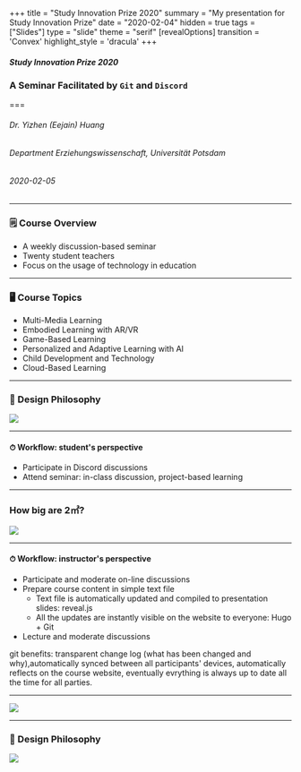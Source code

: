 +++
title = "Study Innovation Prize 2020"
summary = "My presentation for Study Innovation Prize"
date = "2020-02-04"
hidden = true
tags = ["Slides"]
type = "slide"
theme = "serif"
[revealOptions]
transition = 'Convex'
highlight_style = 'dracula'
+++

#### *Study Innovation Prize 2020*
### A Seminar Facilitated by `Git` and `Discord`
===
###### Dr. Yizhen (Eejain) Huang
###### Department Erziehungswissenschaft, Universität Potsdam
###### 2020-02-05

---
### 🗒 Course Overview 
- A weekly discussion-based seminar 
- Twenty student teachers
- Focus on the usage of technology in education

---
### 🖥 Course Topics 
- Multi-Media Learning
- Embodied Learning with AR/VR
- Game-Based Learning
- Personalized and Adaptive Learning with AI
- Child Development and Technology
- Cloud-Based Learning

<!-- covers both theory and application -->

---
### 💫 Design Philosophy 

![](/media/edutech.png)

---
#### ⏱ Workflow: student's perspective

- Participate in Discord discussions
- Attend seminar: in-class discussion, project-based learning 

---
###  How big are 2㎡? 

![](/media/ardemo.jpg)

---
#### ⏱ Workflow: instructor's perspective
- Participate and moderate on-line discussions
- Prepare course content in simple text file
    - Text file is automatically updated and compiled to presentation slides: reveal.js
    - All the updates are instantly visible on the website to everyone: Hugo + Git
- Lecture and moderate discussions

<aside class="notes">
      git benefits: transparent change log (what has been changed and why),automatically synced between all participants' devices, automatically reflects on the course website, eventually evrything is always up to date all the time for all parties. 
</aside>


---
![](/media/edutech_snap.png)

---
### 💫 Design Philosophy 

![](/media/edutech.png)

 
